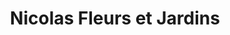 ---
title: "Nicolas Fleurs et Jardins"
url: /saint-cloud/nicolas-fleurs-et-jardins/
shop: Blumen
---